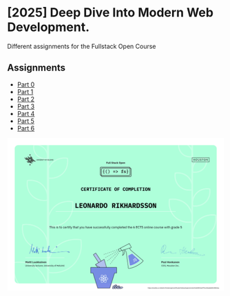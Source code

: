 # [2025] Deep Dive Into Modern Web Development.
Different assignments for the Fullstack Open Course

## Assignments

- [Part 0](part0)
- [Part 1](part1)
- [Part 2](part2)
- [Part 3](part3)
- [Part 4](part4)
- [Part 5](part5)
- [Part 6](part6)

[![FullStack Open Certificate](images/certificate-fullstack.png)](https://studies.cs.helsinki.fi/stats/api/certificate/fullstackopen/en/6e31dd4815a197ec44eabbbf610865ac)